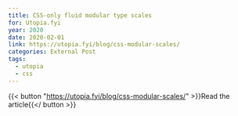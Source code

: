 ```yaml
---
title: CSS-only fluid modular type scales
for: Utopia.fyi
year: 2020
date: 2020-02-01
link: https://utopia.fyi/blog/css-modular-scales/
categories: External Post
tags:
  - utopia
  - css
---
```


{{< button "https://utopia.fyi/blog/css-modular-scales/" >}}Read the article{{</ button >}}

